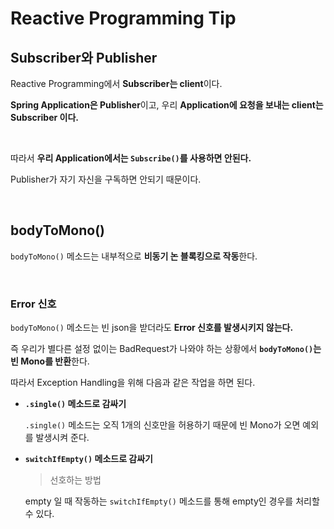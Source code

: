 # Reactive Programming Tip

## Subscriber와 Publisher

Reactive Programming에서 **Subscriber는 client**이다.

**Spring Application은 Publisher**이고, 우리 **Application에 요청을 보내는 client는 Subscriber 이다.**

<br>

따라서 **우리 Application에서는 `Subscribe()`를 사용하면 안된다.**

Publisher가 자기 자신을 구독하면 안되기 때문이다.

<br>

## bodyToMono()

`bodyToMono()` 메소드는 내부적으로 **비동기 논 블록킹으로 작동**한다.

<br>

### Error 신호

`bodyToMono()` 메소드는 빈 json을 받더라도 **Error 신호를 발생시키지 않는다.**

즉 우리가 별다른 설정 없이는 BadRequest가  나와야 하는 상황에서 **`bodyToMono()`는 빈 Mono를 반환**한다.

따라서 Exception Handling을 위해 다음과 같은 작업을 하면 된다.

- **`.single()` 메소드로 감싸기**

  `.single()` 메소드는 오직 1개의 신호만을 허용하기 때문에 빈 Mono가 오면 예외를 발생시켜 준다.

- **`switchIfEmpty()` 메소드로 감싸기**

  > 선호하는 방법

  empty 일 때 작동하는 `switchIfEmpty()` 메소드를 통해 empty인 경우를 처리할 수 있다.